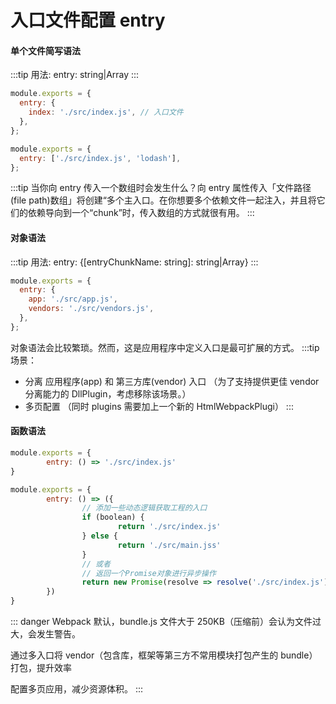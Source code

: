 # 入口文件配置 entry

#### 单个文件简写语法

:::tip
用法: entry: string|Array
:::

```js
module.exports = {
  entry: {
    index: './src/index.js', // 入口文件
  },
};
```

```js
module.exports = {
  entry: ['./src/index.js', 'lodash'],
};
```

:::tip
当你向 entry 传入一个数组时会发生什么？向 entry 属性传入「文件路径(file path)数组」将创建“多个主入口。在你想要多个依赖文件一起注入，并且将它们的依赖导向到一个“chunk”时，传入数组的方式就很有用。
:::

#### 对象语法

:::tip
用法: entry: {[entryChunkName: string]: string|Array}
:::

```js
module.exports = {
  entry: {
    app: './src/app.js',
    vendors: './src/vendors.js',
  },
};
```

对象语法会比较繁琐。然而，这是应用程序中定义入口是最可扩展的方式。
:::tip
场景：

- 分离 应用程序(app) 和 第三方库(vendor) 入口 （为了支持提供更佳 vendor 分离能力的 DllPlugin，考虑移除该场景。）
- 多页配置 （同时 plugins 需要加上一个新的 HtmlWebpackPlugi）
  :::

#### 函数语法

```js
module.exports = {
        entry: () => './src/index.js'
}

module.exports = {
        entry: () => ({
                // 添加一些动态逻辑获取工程的入口
                if (boolean) {
                        return './src/index.js'
                } else {
                        return './src/main.jss'
                }
                // 或者
                // 返回一个Promise对象进行异步操作
                return new Promise(resolve => resolve('./src/index.js'));
        })
}
```

::: danger
Webpack 默认，bundle.js 文件大于 250KB（压缩前）会认为文件过大，会发生警告。

通过多入口将 vendor（包含库，框架等第三方不常用模块打包产生的 bundle）打包，提升效率

配置多页应用，减少资源体积。
:::
